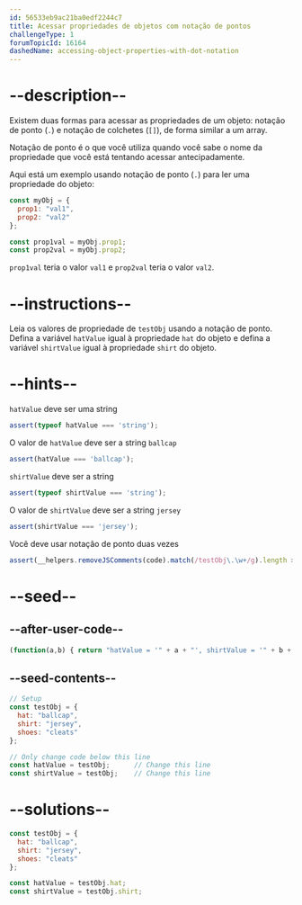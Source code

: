 ```yaml
---
id: 56533eb9ac21ba0edf2244c7
title: Acessar propriedades de objetos com notação de pontos
challengeType: 1
forumTopicId: 16164
dashedName: accessing-object-properties-with-dot-notation
---
```


# --description--

Existem duas formas para acessar as propriedades de um objeto: notação de ponto (`.`) e notação de colchetes (`[]`), de forma similar a um array.

Notação de ponto é o que você utiliza quando você sabe o nome da propriedade que você está tentando acessar antecipadamente.

Aqui está um exemplo usando notação de ponto (`.`) para ler uma propriedade do objeto:

```js
const myObj = {
  prop1: "val1",
  prop2: "val2"
};

const prop1val = myObj.prop1;
const prop2val = myObj.prop2;
```

`prop1val` teria o valor `val1` e `prop2val` teria o valor `val2`.

# --instructions--

Leia os valores de propriedade de `testObj` usando a notação de ponto. Defina a variável `hatValue` igual à propriedade `hat` do objeto e defina a variável `shirtValue` igual à propriedade `shirt` do objeto.

# --hints--

`hatValue` deve ser uma string

```js
assert(typeof hatValue === 'string');
```

O valor de `hatValue` deve ser a string `ballcap`

```js
assert(hatValue === 'ballcap');
```

`shirtValue` deve ser a string

```js
assert(typeof shirtValue === 'string');
```

O valor de `shirtValue` deve ser a string `jersey`

```js
assert(shirtValue === 'jersey');
```

Você deve usar notação de ponto duas vezes

```js
assert(__helpers.removeJSComments(code).match(/testObj\.\w+/g).length > 1);
```

# --seed--

## --after-user-code--

```js
(function(a,b) { return "hatValue = '" + a + "', shirtValue = '" + b + "'"; })(hatValue,shirtValue);
```

## --seed-contents--

```js
// Setup
const testObj = {
  hat: "ballcap",
  shirt: "jersey",
  shoes: "cleats"
};

// Only change code below this line
const hatValue = testObj;      // Change this line
const shirtValue = testObj;    // Change this line
```

# --solutions--

```js
const testObj = {
  hat: "ballcap",
  shirt: "jersey",
  shoes: "cleats"
};

const hatValue = testObj.hat;
const shirtValue = testObj.shirt;
```
